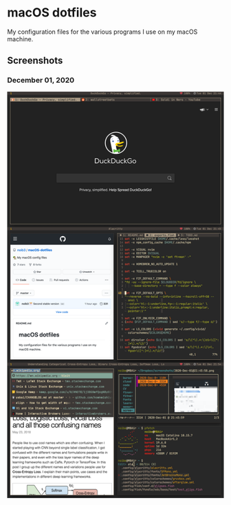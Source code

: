 # macOS dotfiles

My configuration files for the various programs I use on my macOS machine.

## Screenshots

### December 01, 2020

![2020-Dec-01](./.screenshots/2020-12-01.png)
